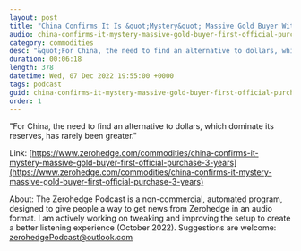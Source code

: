 ```yaml
---
layout: post
title: "China Confirms It Is &quot;Mystery&quot; Massive Gold Buyer With First Official Purchase In 3 Years"
audio: china-confirms-it-mystery-massive-gold-buyer-first-official-purchase-3-years-0
category: commodities
desc: "&quot;For China, the need to find an alternative to dollars, which dominate its reserves, has rarely been greater.&quot;"
duration: 00:06:18
length: 378
datetime: Wed, 07 Dec 2022 19:55:00 +0000
tags: podcast
guid: china-confirms-it-mystery-massive-gold-buyer-first-official-purchase-3-years-0
order: 1
---
```

&quot;For China, the need to find an alternative to dollars, which dominate its reserves, has rarely been greater.&quot;

Link: [https://www.zerohedge.com/commodities/china-confirms-it-mystery-massive-gold-buyer-first-official-purchase-3-years](https://www.zerohedge.com/commodities/china-confirms-it-mystery-massive-gold-buyer-first-official-purchase-3-years)

About: The Zerohedge Podcast is a non-commercial, automated program, designed to give people a way to get news from Zerohedge in an audio format.  I am actively working on tweaking and improving the setup to create a better listening experience (October 2022).  Suggestions are welcome: [zerohedgePodcast@outlook.com](mailto:zerohedgePodcast@outlook.com)